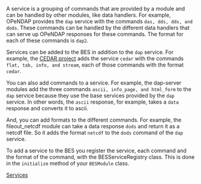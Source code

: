 A service is a grouping of commands that are provided by a module and
can be handled by other modules, like data handlers. For example,
OPeNDAP provides the `dap` service with the commands
`das, dds, ddx, and dods`. These commands can be handled by the
different data handlers that can serve up OPeNDAP responses for these
commands. The format for each of these commands is `dap2`.

Services can be added to the BES in addition to the `dap` service. For
example, the [CEDAR project](http://cedarweb.hao.ucar.edu) adds the
service `cedar` with the commands `flat, tab, info, and stream`, each of
those commands with the format `cedar`.

You can also add commands to a service. For example, the dap-server
modules add the three commands `ascii, info_page, and html_form` to the
`dap` service because they use the base services provided by the `dap`
service. In other words, the `ascii` response, for example, takes a
`data` response and converts it to ascii.

And, you can add formats to the different commands. For example, the
fileout_netcdf module can take a data response `dods` and return it as a
netcdf file. So it adds the format `netcdf` to the `dods` command of the
`dap` service.

To add a service to the BES you register the service, each command and
the format of the command, with the BESServiceRegistry class. This is
done in the `initialize` method of your `BESModule` class.

[Services](Category:Extending_BES "wikilink")